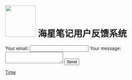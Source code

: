<html xmlns="http://www.w3.org/1999/xhtml">
<head>
<meta http-equiv="Content-Type" content="text/html; charset=utf-8" />
</head>
<body>
<h1 class="a" id="a"><strong>  <img src="http://chuantu.xyz/t6/703/1572872622x1031866013.png" width="96" height="100" /> 海星笔记用户反馈系统
</strong></h1>
<form
  action="https://formspree.io/xoqqkaoz"
  method="POST"
>
  <label>
    Your email:
    <input type="text" name="_replyto">
  </label>
  <label>
    Your message:
    <textarea name="message"></textarea>
  </label>
  <button type="submit">Send</button>
</form>
<script type="text/javascript">
  function getNowFormatDate() {
    var date = new Date();
    var seperator1 = "-";
    var seperator2 = ":";
    var month = date.getMonth() + 1;
    var strDate = date.getDate();
    if (month >= 1 && month <= 9) {
      month = "0" + month;
    }
    if (strDate >= 0 && strDate <= 9) {
      strDate = "0" + strDate;
    }
    var currentdate = date.getFullYear() + seperator1 + month + seperator1 + strDate
            + " " + date.getHours() + seperator2 + date.getMinutes()
            + seperator2 + date.getSeconds();

   alert(currentdate);
  }
</script>
<a href="javascript:void(0)" onclick="getNowFormatDate()">Time</a>
</body>
</html>
